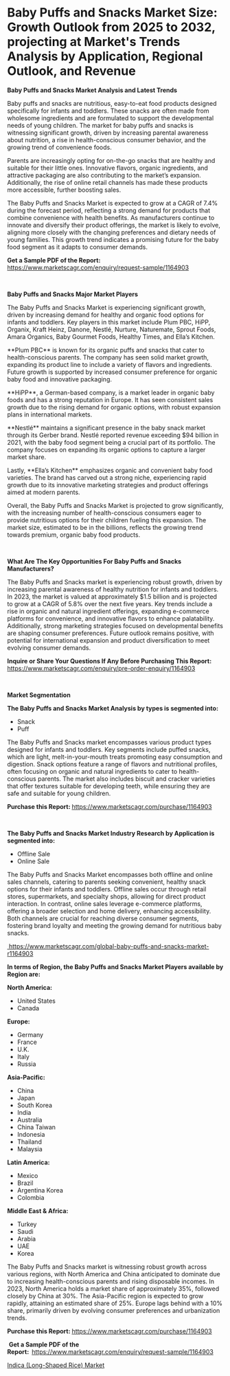 <p><h1>Baby Puffs and Snacks Market Size: Growth Outlook from 2025 to 2032, projecting at Market's Trends Analysis by Application, Regional Outlook, and Revenue</h1></p><p><strong>Baby Puffs and Snacks Market Analysis and Latest Trends</strong></p>
<p><p>Baby puffs and snacks are nutritious, easy-to-eat food products designed specifically for infants and toddlers. These snacks are often made from wholesome ingredients and are formulated to support the developmental needs of young children. The market for baby puffs and snacks is witnessing significant growth, driven by increasing parental awareness about nutrition, a rise in health-conscious consumer behavior, and the growing trend of convenience foods. </p><p>Parents are increasingly opting for on-the-go snacks that are healthy and suitable for their little ones. Innovative flavors, organic ingredients, and attractive packaging are also contributing to the market’s expansion. Additionally, the rise of online retail channels has made these products more accessible, further boosting sales. </p><p>The Baby Puffs and Snacks Market is expected to grow at a CAGR of 7.4% during the forecast period, reflecting a strong demand for products that combine convenience with health benefits. As manufacturers continue to innovate and diversify their product offerings, the market is likely to evolve, aligning more closely with the changing preferences and dietary needs of young families. This growth trend indicates a promising future for the baby food segment as it adapts to consumer demands.</p></p>
<p><strong>Get a Sample PDF of the Report:&nbsp;</strong> <a href="https://www.marketscagr.com/enquiry/request-sample/1164903?utm_campaign=1868&utm_medium=2&utm_source=Github&utm_content=ia&utm_term=15022025&utm_id=baby-puffs-and-snacks">https://www.marketscagr.com/enquiry/request-sample/1164903</a></p>
<p>&nbsp;</p>
<p><strong>Baby Puffs and Snacks Major Market Players</strong></p>
<p><p>The Baby Puffs and Snacks Market is experiencing significant growth, driven by increasing demand for healthy and organic food options for infants and toddlers. Key players in this market include Plum PBC, HiPP, Organix, Kraft Heinz, Danone, Nestlé, Nurture, Naturemate, Sprout Foods, Amara Organics, Baby Gourmet Foods, Healthy Times, and Ella’s Kitchen.</p><p>**Plum PBC** is known for its organic puffs and snacks that cater to health-conscious parents. The company has seen solid market growth, expanding its product line to include a variety of flavors and ingredients. Future growth is supported by increased consumer preference for organic baby food and innovative packaging.</p><p>**HiPP**, a German-based company, is a market leader in organic baby foods and has a strong reputation in Europe. It has seen consistent sales growth due to the rising demand for organic options, with robust expansion plans in international markets.</p><p>**Nestlé** maintains a significant presence in the baby snack market through its Gerber brand. Nestlé reported revenue exceeding $94 billion in 2021, with the baby food segment being a crucial part of its portfolio. The company focuses on expanding its organic options to capture a larger market share.</p><p>Lastly, **Ella’s Kitchen** emphasizes organic and convenient baby food varieties. The brand has carved out a strong niche, experiencing rapid growth due to its innovative marketing strategies and product offerings aimed at modern parents.</p><p>Overall, the Baby Puffs and Snacks Market is projected to grow significantly, with the increasing number of health-conscious consumers eager to provide nutritious options for their children fueling this expansion. The market size, estimated to be in the billions, reflects the growing trend towards premium, organic baby food products.</p></p>
<p>&nbsp;</p>
<p><strong>What Are The Key Opportunities For Baby Puffs and Snacks Manufacturers?</strong></p>
<p><p>The Baby Puffs and Snacks market is experiencing robust growth, driven by increasing parental awareness of healthy nutrition for infants and toddlers. In 2023, the market is valued at approximately $1.5 billion and is projected to grow at a CAGR of 5.8% over the next five years. Key trends include a rise in organic and natural ingredient offerings, expanding e-commerce platforms for convenience, and innovative flavors to enhance palatability. Additionally, strong marketing strategies focused on developmental benefits are shaping consumer preferences. Future outlook remains positive, with potential for international expansion and product diversification to meet evolving consumer demands.</p></p>
<p><strong>Inquire or Share Your Questions If Any Before Purchasing This Report:</strong> <a href="https://www.marketscagr.com/enquiry/pre-order-enquiry/1164903?utm_campaign=1868&utm_medium=2&utm_source=Github&utm_content=ia&utm_term=15022025&utm_id=baby-puffs-and-snacks">https://www.marketscagr.com/enquiry/pre-order-enquiry/1164903</a></p>
<p>&nbsp;</p>
<p><strong>Market Segmentation</strong></p>
<p><strong>The Baby Puffs and Snacks Market Analysis by types is segmented into:</strong></p>
<p><ul><li>Snack</li><li>Puff</li></ul></p>
<p><p>The Baby Puffs and Snacks market encompasses various product types designed for infants and toddlers. Key segments include puffed snacks, which are light, melt-in-your-mouth treats promoting easy consumption and digestion. Snack options feature a range of flavors and nutritional profiles, often focusing on organic and natural ingredients to cater to health-conscious parents. The market also includes biscuit and cracker varieties that offer textures suitable for developing teeth, while ensuring they are safe and suitable for young children.</p></p>
<p><strong>Purchase this Report:&nbsp;</strong><a href="https://www.marketscagr.com/purchase/1164903?utm_campaign=1868&utm_medium=2&utm_source=Github&utm_content=ia&utm_term=15022025&utm_id=baby-puffs-and-snacks">https://www.marketscagr.com/purchase/1164903</a></p>
<p>&nbsp;</p>
<p><strong>The Baby Puffs and Snacks Market Industry Research by Application is segmented into:</strong></p>
<p><ul><li>Offline Sale</li><li>Online Sale</li></ul></p>
<p><p>The Baby Puffs and Snacks Market encompasses both offline and online sales channels, catering to parents seeking convenient, healthy snack options for their infants and toddlers. Offline sales occur through retail stores, supermarkets, and specialty shops, allowing for direct product interaction. In contrast, online sales leverage e-commerce platforms, offering a broader selection and home delivery, enhancing accessibility. Both channels are crucial for reaching diverse consumer segments, fostering brand loyalty and meeting the growing demand for nutritious baby snacks.</p></p>
<p><a href="https://www.marketscagr.com/global-baby-puffs-and-snacks-market-r1164903?utm_campaign=1868&utm_medium=2&utm_source=Github&utm_content=ia&utm_term=15022025&utm_id=baby-puffs-and-snacks">&nbsp;https://www.marketscagr.com/global-baby-puffs-and-snacks-market-r1164903</a></p>
<p><strong>In terms of Region, the Baby Puffs and Snacks Market Players available by Region are:</strong></p>
<p>
    <p> <strong> North America: </strong>
        <ul>
            <li>United States</li>
            <li>Canada</li>
        </ul>
        </p> 
    <p> <strong> Europe: </strong>
        <ul>
            <li>Germany</li>
            <li>France</li>
            <li>U.K.</li>
            <li>Italy</li>
            <li>Russia</li>
        </ul>
        </p> 
    <p> <strong> Asia-Pacific: </strong>
        <ul>
            <li>China</li>
            <li>Japan</li>
            <li>South Korea</li>
            <li>India</li>
            <li>Australia</li>
            <li>China Taiwan</li>
            <li>Indonesia</li>
            <li>Thailand</li>
            <li>Malaysia</li>
        </ul>
        </p> 
    <p> <strong> Latin America: </strong>
        <ul>
            <li>Mexico</li>
            <li>Brazil</li>
            <li>Argentina Korea</li>
            <li>Colombia</li>
        </ul>
        </p> 
    <p> <strong> Middle East & Africa: </strong>
        <ul>
            <li>Turkey</li>
            <li>Saudi</li>
            <li>Arabia</li>
            <li>UAE</li>
            <li>Korea</li>
        </ul>
    </p>
    </p>
<p><p>The Baby Puffs and Snacks market is witnessing robust growth across various regions, with North America and China anticipated to dominate due to increasing health-conscious parents and rising disposable incomes. In 2023, North America holds a market share of approximately 35%, followed closely by China at 30%. The Asia-Pacific region is expected to grow rapidly, attaining an estimated share of 25%. Europe lags behind with a 10% share, primarily driven by evolving consumer preferences and urbanization trends.</p></p>
<p><strong>Purchase this Report: </strong><a href="https://www.marketscagr.com/purchase/1164903?utm_campaign=1868&utm_medium=2&utm_source=Github&utm_content=ia&utm_term=15022025&utm_id=baby-puffs-and-snacks">https://www.marketscagr.com/purchase/1164903</a></p>
<p>&nbsp;<strong>Get a Sample PDF of the Report:&nbsp;&nbsp;</strong><a href="https://www.marketscagr.com/enquiry/request-sample/1164903?utm_campaign=1868&utm_medium=2&utm_source=Github&utm_content=ia&utm_term=15022025&utm_id=baby-puffs-and-snacks">https://www.marketscagr.com/enquiry/request-sample/1164903</a></p>
<p><strong></strong></p>
<p><p><a href="https://github.com/Krish2023na/Market-Research-Report-List-7/blob/main/indica-long-shaped-rice-market.md?utm_campaign=1868&utm_medium=2&utm_source=Github&utm_content=ia&utm_term=15022025&utm_id=baby-puffs-and-snacks">Indica (Long-Shaped Rice) Market</a></p></p>